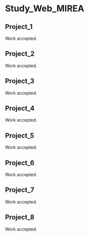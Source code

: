 # Study_Web_MIREA

## Project_1
Work accepted.

## Project_2
Work accepted.

## Project_3
Work accepted.

## Project_4
Work accepted.

## Project_5
Work accepted.

## Project_6
Work accepted.

## Project_7
Work accepted.

## Project_8
Work accepted.
